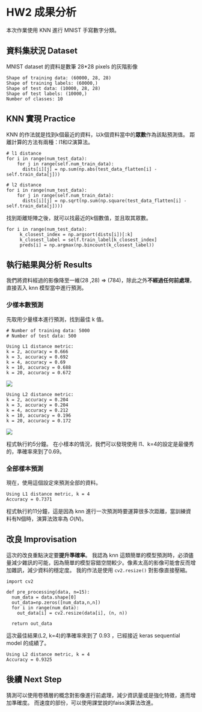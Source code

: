# HW2 成果分析

本次作業使用 KNN 進行 MNIST 手寫數字分類。

## 資料集狀況 Dataset
MNIST dataset 的資料是數筆 28*28 pixels 的灰階影像
```
Shape of training data: (60000, 28, 28)
Shape of training labels: (60000,)
Shape of test data: (10000, 28, 28)
Shape of test labels: (10000,)
Number of classes: 10
```

## KNN 實現 Practice
KNN 的作法就是找到k個最近的資料，以k個資料當中的**眾數**作為該點預測值。
距離計算的方法有兩種：l1和l2演算法。
```python!
# l1 distance
for i in range(num_test_data):
    for j in range(self.num_train_data):
      dists[i][j] = np.sum(np.abs(test_data_flatten[i] - self.train_data[j]))
        
# l2 distance
for i in range(num_test_data):
    for j in range(self.num_train_data):
      dists[i][j] = np.sqrt(np.sum(np.square(test_data_flatten[i] - self.train_data[j])))
```

找到距離矩陣之後，就可以找最近的k個數值，並且取其眾數。

```python!
for i in range(num_test_data):
     k_closest_index = np.argsort(dists[i])[:k]
     k_closest_label = self.train_label[k_closest_index]
     preds[i] = np.argmax(np.bincount(k_closest_label))
```

## 執行結果與分析 Results
我們將資料經過的影像降至一維(28 ,28) => (784)，除此之外**不經過任何前處理**，直接丟入 knn 模型當中進行預測。

### 少樣本數預測
先取用少量樣本進行預測，找到最佳 k 值。

```
# Number of training data: 5000
# Number of test data: 500

Using L1 distance metric:
k = 2, accuracy = 0.666
k = 3, accuracy = 0.692
k = 4, accuracy = 0.69
k = 10, accuracy = 0.688
k = 20, accuracy = 0.672
```

![](https://i.imgur.com/doPisAQ.png)

```
Using L2 distance metric:
k = 2, accuracy = 0.204
k = 3, accuracy = 0.204
k = 4, accuracy = 0.212
k = 10, accuracy = 0.196
k = 20, accuracy = 0.172
```

![](https://i.imgur.com/3hqJRG9.png)

程式執行約5分鐘。
在小樣本的情況，我們可以發現使用 l1、k=4的設定是最優秀的，準確率來到了0.69。

### 全部樣本預測
現在，使用這個設定來預測全部的資料。
```
Using L1 distance metric, k = 4
Accuracy = 0.7371
```
程式執行約11分鐘，這是因為 knn 進行一次預測時要運算很多次距離，當訓練資料有N個時，演算法效率為 $O(N)$。

## 改良 Improvisation
這次的改良重點決定要**提升準確率**。
我認為 knn 這類簡單的模型預測時，必須儘量減少雜訊的可能，因為簡單的模型容錯空間較少。像素太高的影像可能會反而增加雜訊，減少資料的穩定度。
我的作法是使用 `cv2.resize()` 對影像直接壓縮。

```python!
import cv2

def pre_processing(data, n=15):
  num_data = data.shape[0]
  out_data=np.zeros([num_data,n,n])
  for i in range(num_data):
    out_data[i] = cv2.resize(data[i], (n, n))

  return out_data
```

這次最佳結果(L2, k=4)的準確率來到了 0.93 ，已經接近 keras sequential model 的成績了。
```
Using L2 distance metric, k = 4
Accuracy = 0.9325
```



## 後續 Next Step
猜測可以使用卷積層的概念對影像進行前處理，減少資訊量或是強化特徵，進而增加準確度。
而速度的部份，可以使用課堂說的faiss演算法改進。
